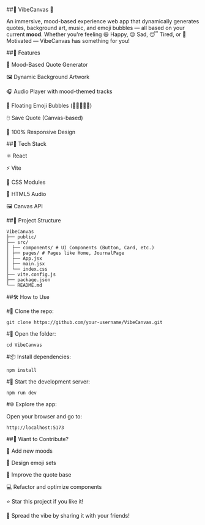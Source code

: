 ##🎨 VibeCanvas 🧠  


An immersive, mood-based experience web app that dynamically generates quotes, background art, music, and emoji bubbles — all based on your current **mood**. Whether you're feeling 😃 Happy, 😢 Sad, 😴 Tired, or 💪 Motivated — VibeCanvas has something for you!

##🎵 Features  


💬 Mood-Based Quote Generator  

🖼️ Dynamic Background Artwork  

🎧 Audio Player with mood-themed tracks  

🎈 Floating Emoji Bubbles (🎉🔥💤😢💪)  

🖱️ Save Quote (Canvas-based)  
 
📱 100% Responsive Design  


##🧠 Tech Stack  


⚛️ React  

⚡ Vite  

🎨 CSS Modules  

🎵 HTML5 Audio  

🖼️ Canvas API  
 

##📁 Project Structure  

```
VibeCanvas
├── public/
├── src/
│ ├── components/ # UI Components (Button, Card, etc.)
│ ├── pages/ # Pages like Home, JournalPage
│ ├── App.jsx
│ ├── main.jsx
│ └── index.css
├── vite.config.js
├── package.json
└── README.md
```

##🛠️ How to Use


#🧲 Clone the repo:

```git clone https://github.com/your-username/VibeCanvas.git```



#📁 Open the folder:

```cd VibeCanvas```


#📦 Install dependencies:

```npm install```


#🚀 Start the development server:

```npm run dev```


#🌐 Explore the app:

Open your browser and go to:

```http://localhost:5173```


##🚀 Want to Contribute?


🧠 Add new moods

🎨 Design emoji sets

💬 Improve the quote base

💻 Refactor and optimize components


⭐ Star this project if you like it!

📢 Spread the vibe by sharing it with your friends!


